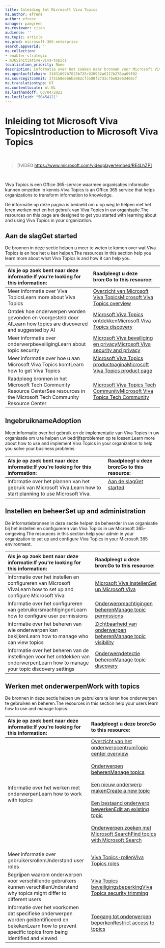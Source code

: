 ```yaml
---
title: Inleiding tot Microsoft Viva Topics
ms.author: efrene
author: efrene
manager: pamgreen
ms.reviewer: cjtan
audience: ''
ms.topic: article
ms.prod: microsoft-365-enterprise
search.appverid: ''
ms.collection:
- enabler-strategic
- m365initiative-viva-topics
localization_priority: None
description: Informatie over het zoeken naar bronnen voor Microsoft Viva Topics.
ms.openlocfilehash: 31031697b7825b725c020952a6217b278aa09f02
ms.sourcegitcommit: 375168ee66be862cf3b00f2733c7be02e63408cf
ms.translationtype: HT
ms.contentlocale: nl-NL
ms.lasthandoff: 03/04/2021
ms.locfileid: "50454121"
---
```

# <a name="introduction-to-microsoft-viva-topics"></a><span data-ttu-id="56ea7-103">Inleiding tot Microsoft Viva Topics</span><span class="sxs-lookup"><span data-stu-id="56ea7-103">Introduction to Microsoft Viva Topics</span></span>

</br>

> [!VIDEO https://www.microsoft.com/videoplayer/embed/RE4LhZP]  

</br>


<span data-ttu-id="56ea7-104">Viva Topics is een Office 365-service waarmee organisaties informatie kunnen omzetten in kennis.</span><span class="sxs-lookup"><span data-stu-id="56ea7-104">Viva Topics is an Office 365 service that helps organizations to transform information to knowledge.</span></span>

<span data-ttu-id="56ea7-105">De informatie op deze pagina is bedoeld om u op weg te helpen met het leren werken met en het gebruik van Viva Topics in uw organisatie.</span><span class="sxs-lookup"><span data-stu-id="56ea7-105">The resources on this page are designed to get you started with learning about and using Viva Topics in your organization.</span></span>

## <a name="get-started"></a><span data-ttu-id="56ea7-106">Aan de slag</span><span class="sxs-lookup"><span data-stu-id="56ea7-106">Get started</span></span>

<span data-ttu-id="56ea7-107">De bronnen in deze sectie helpen u meer te weten te komen over wat Viva Topics is en hoe het u kan helpen.</span><span class="sxs-lookup"><span data-stu-id="56ea7-107">The resources in this section help you learn more about what Viva Topics  is and how it can help you.</span></span>

| <span data-ttu-id="56ea7-108">Als je op zoek bent naar deze informatie:</span><span class="sxs-lookup"><span data-stu-id="56ea7-108">If you're looking for this information:</span></span> | <span data-ttu-id="56ea7-109">Raadpleegt u deze bron:</span><span class="sxs-lookup"><span data-stu-id="56ea7-109">Go to this resource:</span></span> |
|:-----|:-----|
|<span data-ttu-id="56ea7-110">Meer informatie over Viva Topics</span><span class="sxs-lookup"><span data-stu-id="56ea7-110">Learn more about Viva Topics</span></span>|[<span data-ttu-id="56ea7-111">Overzicht van Microsoft Viva Topics</span><span class="sxs-lookup"><span data-stu-id="56ea7-111">Microsoft Viva Topics overview</span></span>](topic-experiences-overview.md)|
|<span data-ttu-id="56ea7-112">Ontdek hoe onderwerpen worden gevonden en voorgesteld door AI</span><span class="sxs-lookup"><span data-stu-id="56ea7-112">Learn how topics are discovered and suggested by AI</span></span>|[<span data-ttu-id="56ea7-113">Microsoft Viva Topics ontdekken</span><span class="sxs-lookup"><span data-stu-id="56ea7-113">Microsoft Viva Topics discovery</span></span>](topic-experiences-discovery.md)|
|<span data-ttu-id="56ea7-114">Meer informatie over onderwerpbeveiliging</span><span class="sxs-lookup"><span data-stu-id="56ea7-114">Learn about topic security</span></span>|[<span data-ttu-id="56ea7-115">Microsoft Viva beveiliging en privacy</span><span class="sxs-lookup"><span data-stu-id="56ea7-115">Microsoft Viva security and privacy</span></span>](topic-experiences-security-privacy.md)|
|<span data-ttu-id="56ea7-116">Meer informatie over hoe u aan Microsoft Viva Topics komt</span><span class="sxs-lookup"><span data-stu-id="56ea7-116">Learn how to get Viva Topics</span></span>|[<span data-ttu-id="56ea7-117">Microsoft Viva Topics productpagina</span><span class="sxs-lookup"><span data-stu-id="56ea7-117">Microsoft Viva Topics product page</span></span>](https://www.microsoft.com/microsoft-viva/topics?activetab=pivot%3aoverviewtab)|
|<span data-ttu-id="56ea7-118">Raadpleeg bronnen in het Microsoft Tech Community Resource Center</span><span class="sxs-lookup"><span data-stu-id="56ea7-118">See resources in the Microsoft Tech Community Resource Center</span></span>|[<span data-ttu-id="56ea7-119">Microsoft Viva Topics Tech Community</span><span class="sxs-lookup"><span data-stu-id="56ea7-119">Microsoft Viva Topics Tech Community</span></span>](https://resources.techcommunity.microsoft.com/viva-topics/)|



## <a name="adoption"></a><span data-ttu-id="56ea7-120">Ingebruikname</span><span class="sxs-lookup"><span data-stu-id="56ea7-120">Adoption</span></span>

<span data-ttu-id="56ea7-121">Meer informatie over het gebruik en de implementatie van Viva Topics in uw organisatie om u te helpen uw bedrijfsproblemen op te lossen:</span><span class="sxs-lookup"><span data-stu-id="56ea7-121">Learn more about how to use and implement Viva Topics in your organization to help you solve your business problems:</span></span> 

| <span data-ttu-id="56ea7-122">Als je op zoek bent naar deze informatie:</span><span class="sxs-lookup"><span data-stu-id="56ea7-122">If you're looking for this information:</span></span> | <span data-ttu-id="56ea7-123">Raadpleegt u deze bron:</span><span class="sxs-lookup"><span data-stu-id="56ea7-123">Go to this resource:</span></span> |
|:-----|:-----|
|<span data-ttu-id="56ea7-124">Informatie over het plannen van het gebruik van Microsoft Viva.</span><span class="sxs-lookup"><span data-stu-id="56ea7-124">Learn how to start planning to use Microsoft Viva.</span></span> |[<span data-ttu-id="56ea7-125">Aan de slag</span><span class="sxs-lookup"><span data-stu-id="56ea7-125">Get started</span></span>](topics-adoption-getstarted.md)<br><br>|  

## <a name="set-up-and-administration"></a><span data-ttu-id="56ea7-126">Instellen en beheer</span><span class="sxs-lookup"><span data-stu-id="56ea7-126">Set up and administration</span></span>

<span data-ttu-id="56ea7-127">De informatiebronnen in deze sectie helpen de beheerder in uw organisatie bij het instellen en configureren van Viva Topics in uw Microsoft 365-omgeving.</span><span class="sxs-lookup"><span data-stu-id="56ea7-127">The resources in this section help your admin in your organization to set up and configure Viva Topics in your Microsoft 365 environment.</span></span>

| <span data-ttu-id="56ea7-128">Als je op zoek bent naar deze informatie:</span><span class="sxs-lookup"><span data-stu-id="56ea7-128">If you're looking for this information:</span></span> | <span data-ttu-id="56ea7-129">Raadpleegt u deze bron:</span><span class="sxs-lookup"><span data-stu-id="56ea7-129">Go to this resource:</span></span> |
|:-----|:-----|
|<span data-ttu-id="56ea7-130">Informatie over het instellen en configureren van Microsoft Viva</span><span class="sxs-lookup"><span data-stu-id="56ea7-130">Learn how to set up and configure Microsoft Viva</span></span>|[<span data-ttu-id="56ea7-131">Microsoft Viva instellen</span><span class="sxs-lookup"><span data-stu-id="56ea7-131">Set up Microsoft Viva</span></span>](set-up-topic-experiences.md)|
|<span data-ttu-id="56ea7-132">Informatie over het configureren van gebruikersmachtigingen</span><span class="sxs-lookup"><span data-stu-id="56ea7-132">Learn how to configure user permissions</span></span>|[<span data-ttu-id="56ea7-133">Onderwerpmachtigingen beheren</span><span class="sxs-lookup"><span data-stu-id="56ea7-133">Manage topic permissions</span></span>](topic-experiences-user-permissions.md)|
|<span data-ttu-id="56ea7-134">Informatie over het beheren van wie onderwerpen kan bekijken</span><span class="sxs-lookup"><span data-stu-id="56ea7-134">Learn how to manage who can view topics</span></span>|[<span data-ttu-id="56ea7-135">Zichtbaarheid van onderwerpen beheren</span><span class="sxs-lookup"><span data-stu-id="56ea7-135">Manage topic visibility</span></span>](topic-experiences-knowledge-rules.md)|
|<span data-ttu-id="56ea7-136">Informatie over het beheren van de instellingen voor het ontdekken van onderwerpen</span><span class="sxs-lookup"><span data-stu-id="56ea7-136">Learn how to manage your topic discovery settings</span></span>|[<span data-ttu-id="56ea7-137">Onderwerpdetectie beheren</span><span class="sxs-lookup"><span data-stu-id="56ea7-137">Manage topic discovery</span></span>](topic-experiences-discovery.md)|

## <a name="work-with-topics"></a><span data-ttu-id="56ea7-138">Werken met onderwerpen</span><span class="sxs-lookup"><span data-stu-id="56ea7-138">Work with topics</span></span>

<span data-ttu-id="56ea7-139">De bronnen in deze sectie helpen uw gebruikers te leren hoe onderwerpen te gebruiken en beheren.</span><span class="sxs-lookup"><span data-stu-id="56ea7-139">The resources in this section help your users learn how to use and manage topics.</span></span>

| <span data-ttu-id="56ea7-140">Als je op zoek bent naar deze informatie:</span><span class="sxs-lookup"><span data-stu-id="56ea7-140">If you're looking for this information:</span></span> | <span data-ttu-id="56ea7-141">Raadpleegt u deze bron:</span><span class="sxs-lookup"><span data-stu-id="56ea7-141">Go to this resource:</span></span> |
|:-----|:-----|
|<span data-ttu-id="56ea7-142">Informatie over het werken met onderwerpen</span><span class="sxs-lookup"><span data-stu-id="56ea7-142">Learn how to work with topics</span></span>|[<span data-ttu-id="56ea7-143">Overzicht van het onderwerpcentrum</span><span class="sxs-lookup"><span data-stu-id="56ea7-143">Topic center overview</span></span>](topic-center-overview.md)<br><br>[<span data-ttu-id="56ea7-144">Onderwerpen beheren</span><span class="sxs-lookup"><span data-stu-id="56ea7-144">Manage topics</span></span>](manage-topics.md)<br><br>[<span data-ttu-id="56ea7-145">Een nieuw onderwerp maken</span><span class="sxs-lookup"><span data-stu-id="56ea7-145">Create a new topic</span></span>](create-a-topic.md)<br><br>[<span data-ttu-id="56ea7-146">Een bestaand onderwerp bewerken</span><span class="sxs-lookup"><span data-stu-id="56ea7-146">Edit an existing topic</span></span>](edit-a-topic.md)<br><br>[<span data-ttu-id="56ea7-147">Onderwerpen zoeken met Microsoft Search</span><span class="sxs-lookup"><span data-stu-id="56ea7-147">Find topics with Microsoft Search</span></span>](search.md)<br><br>|
|<span data-ttu-id="56ea7-148">Meer informatie over gebruikersrollen</span><span class="sxs-lookup"><span data-stu-id="56ea7-148">Understand user roles</span></span>|[<span data-ttu-id="56ea7-149">Viva Topics-rollen</span><span class="sxs-lookup"><span data-stu-id="56ea7-149">Viva Topics roles</span></span>](topic-experiences-roles.md)|
|<span data-ttu-id="56ea7-150">Begrijpen waarom onderwerpen voor verschillende gebruikers kunnen verschillen</span><span class="sxs-lookup"><span data-stu-id="56ea7-150">Understand why topics might differ to different users</span></span>|[<span data-ttu-id="56ea7-151">Viva Topics beveiligingsbeperking</span><span class="sxs-lookup"><span data-stu-id="56ea7-151">Viva Topics security trimming</span></span>](topic-experiences-security-trimming.md)|
|<span data-ttu-id="56ea7-152">Informatie over het voorkomen dat specifieke onderwerpen worden geïdentificeerd en bekeken</span><span class="sxs-lookup"><span data-stu-id="56ea7-152">Learn how to prevent specific topics from being identified and viewed</span></span>|[<span data-ttu-id="56ea7-153">Toegang tot onderwerpen beperken</span><span class="sxs-lookup"><span data-stu-id="56ea7-153">Restrict access to topics</span></span>](restrict-access-to-topics.md)|




